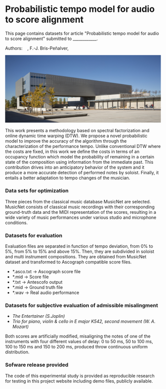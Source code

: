 # Probabilistic tempo model for audio to score alignment

This page contains datasets for article "Probabilistic tempo model for audio to score alignment" submitted to ____________.

Authors:    , F.-J. Bris-Peñalver,  

![Foto escuela](/Other/PORTADA_8230_33.jpg)

This work presents a methodology based on spectral factorization and online dynamic time warping (DTW). We propose a novel probabilistic model to improve the accuracy of the algorithm through the characterization of the performance tempo. Unlike conventional DTW where the costs are fixed, in this work we define the costs in terms of an occupancy function which model the probability of remaining in a certain state of the composition using information from the immediate past. This contribution drives into an anticipatory behavior of the system and it produce a more accurate detection of performed notes by soloist. Finally, it entails a better adaptation to tempo changes of the musician.

### Data sets for optimization

Three pieces from the classical music database MusicNet are selected. MusicNet consists of classical music recordings with their corresponding ground-truth data and the MIDI representation of the scores, resulting in a wide variety of music performances under various studio and microphone conditions.

### Datasets for evaluation

Evaluation files are separated in function of tempo deviation, from 0% to 5%, from 5% to 15% and above 15%. Then, they are subdivided in soloist and multi instrument compositions. They are obtained from MusicNet dataset and transformed to Ascograph compatible score files.

- *.asco.txt -> Ascograph score file
- *.mid -> Score file
- *.txt -> Antescofo output
- *.mid -> Ground truth file
- *.wav -> Real audio performance

### Datasets for subjective evaluation of admissible misalingment 

- *The Entertainer (S.Joplin)*
- *Trio for piano, violin & cello in E major K542, second movement (W. A. Mozart)*

Both scores are artificially modified, misaligning the notes of one of the instruments with four different values of delay: 0 to 50 ms, 50 to 100 ms, 100 to 150 ms and 150 to 200 ms, produced throw continuous uniform distribution. 

###  Sofware release provided

The code of this experimental study is provided as reproducible research for testing in this project website including demo files, publicly available. 
